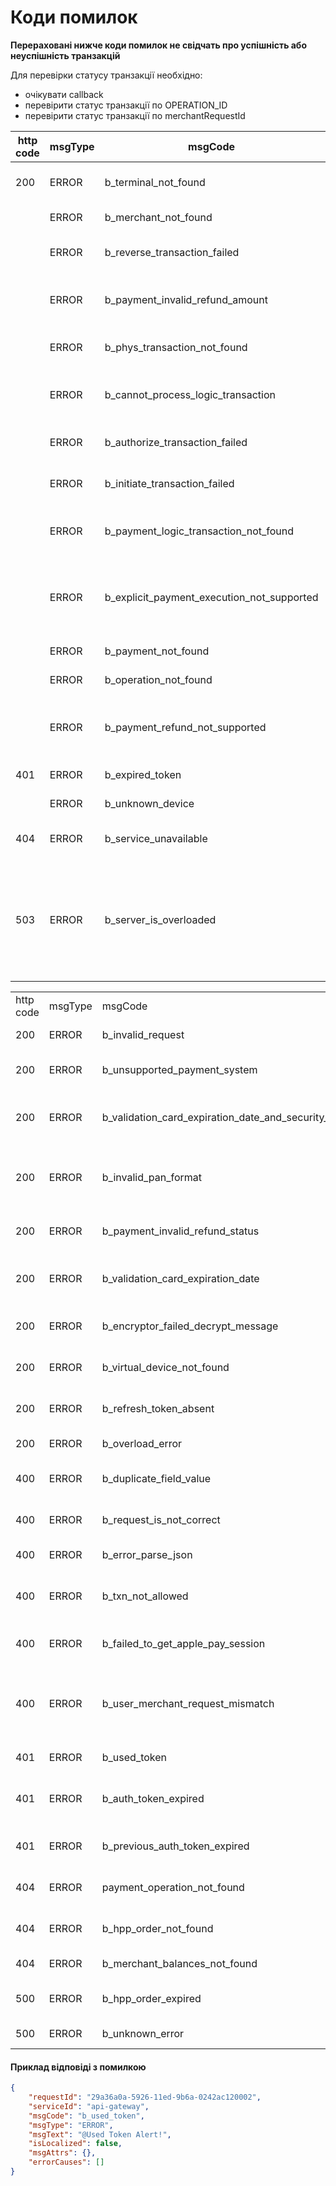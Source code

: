 # Коди помилок

**Перераховані нижче коди помилок не свідчать про успішність або неуспішність транзакцій**

Для перевірки статусу транзакції необхідно:&#x20;

* очікувати callback
* перевірити статус транзакції по OPERATION\_ID
* перевірити статус транзакції по merchantRequestId

<table data-full-width="true"><thead><tr><th width="135.24999999999997"> http  code</th><th> msgType</th><th>msgCode</th><th>msgText</th></tr></thead><tbody><tr><td>200</td><td>ERROR</td><td>b_terminal_not_found</td><td>@Payment terminal not found</td></tr><tr><td><br></td><td>ERROR</td><td>b_merchant_not_found</td><td>@Merchant not found</td></tr><tr><td><br></td><td>ERROR</td><td>b_reverse_transaction_failed</td><td>@Failed to reverse transaction</td></tr><tr><td><br></td><td>ERROR</td><td>b_payment_invalid_refund_amount</td><td>@Payment invalid refund amount</td></tr><tr><td><br></td><td>ERROR</td><td>b_phys_transaction_not_found</td><td>@Phys transaction not found</td></tr><tr><td><br></td><td>ERROR</td><td>b_cannot_process_logic_transaction</td><td>@Cannot process logic transaction</td></tr><tr><td><br></td><td>ERROR</td><td>b_authorize_transaction_failed</td><td>@Failed to authorize transaction</td></tr><tr><td><br></td><td>ERROR</td><td>b_initiate_transaction_failed</td><td>@Failed to initiate transaction</td></tr><tr><td><br></td><td>ERROR</td><td>b_payment_logic_transaction_not_found</td><td>@Payment logic transaction not found</td></tr><tr><td><br></td><td>ERROR</td><td>b_explicit_payment_execution_not_supported</td><td>@Payment type doesn't support explicit execution</td></tr><tr><td><br></td><td>ERROR</td><td>b_payment_not_found</td><td>@Payment not found</td></tr><tr><td><br></td><td>ERROR</td><td>b_operation_not_found</td><td>@Operation not found</td></tr><tr><td><br></td><td>ERROR</td><td>b_payment_refund_not_supported</td><td>@Payment type doesn't support refund</td></tr><tr><td>401</td><td>ERROR</td><td>b_expired_token</td><td>@Token Expired</td></tr><tr><td><br></td><td>ERROR</td><td>b_unknown_device</td><td>@Unknown Device</td></tr><tr><td>404</td><td>ERROR</td><td>b_service_unavailable</td><td>@Service '{service}' unavailable </td></tr><tr><td>503</td><td>ERROR</td><td>b_server_is_overloaded</td><td><p>@Server is overloaded</p><p>(необхідно повторити спробу запиту пізніше)</p></td></tr></tbody></table>

<table>
    <tr>
        <td>http code</td>
        <td>msgType</td>
        <td>msgCode</td>
        <td>msgText</td>
    </tr>
    <tr>
        <td>200</td>
        <td>ERROR</td>
        <td>b_invalid_request</td>
        <td>Невірний запит</td>
    </tr>
    <tr>
        <td>200</td>
        <td>ERROR</td>
        <td>b_unsupported_payment_system</td>
        <td>Платіжна система не підтримується</td>
    </tr>
    <tr>
        <td>200</td>
        <td>ERROR</td>
        <td>b_validation_card_expiration_date_and_security_code</td>
        <td>Значення повинно складатися з 7 цифр.</td>
    </tr>
    <tr>
        <td>200</td>
        <td>ERROR</td>
        <td>b_invalid_pan_format</td>
        <td>Неправильний формат повного номера картки</td>
    </tr>
    <tr>
        <td>200</td>
        <td>ERROR</td>
        <td>b_payment_invalid_refund_status</td>
        <td>@Payment invalid refund status</td>
    </tr>
    <tr>
        <td>200</td>
        <td>ERROR</td>
        <td>b_validation_card_expiration_date</td>
        <td>Значення повинно складатися з 4 цифр</td>
    </tr>
    <tr>
        <td>200</td>
        <td>ERROR</td>
        <td>b_encryptor_failed_decrypt_message</td>
        <td>Не вдалося розшифрувати повідомлення</td>
    </tr>
    <tr>
        <td>200</td>
        <td>ERROR</td>
        <td>b_virtual_device_not_found</td>
        <td>Віртуальний пристрій не знайдено</td>
    </tr>
    <tr>
        <td>200</td>
        <td>ERROR</td>
        <td>b_refresh_token_absent</td>
        <td>Токен оновлення відсутній</td>
    </tr>
    <tr>
        <td>200</td>
        <td>ERROR</td>
        <td>b_overload_error</td>
        <td>@Overload error</td>
    </tr>
    <tr>
        <td>400</td>
        <td>ERROR</td>
        <td>b_duplicate_field_value</td>
        <td>Value {data} must be unique</td>
    </tr>
    <tr>
        <td>400</td>
        <td>ERROR</td>
        <td>b_request_is_not_correct</td>
        <td>Запит не в правильному форматі</td>
    </tr>
    <tr>
        <td>400</td>
        <td>ERROR</td>
        <td>b_error_parse_json</td>
        <td>JSON parse error: {info}</td>
    </tr>
    <tr>
        <td>400</td>
        <td>ERROR</td>
        <td>b_txn_not_allowed</td>
        <td>@transaction type is not allowed for this Merchant</td>
    </tr>
    <tr>
        <td>400</td>
        <td>ERROR</td>
        <td>b_failed_to_get_apple_pay_session</td>
        <td>@Failed to get apple pay session</td>
    </tr>
    <tr>
        <td>400</td>
        <td>ERROR</td>
        <td>b_user_merchant_request_mismatch</td>
        <td>@User&#39;s merchant ID doesn&#39;t match the merchant ID from request</td>
    </tr>
    <tr>
        <td>401</td>
        <td>ERROR</td>
        <td>b_used_token</td>
        <td>Використаний токен</td>
    </tr>
    <tr>
        <td>401</td>
        <td>ERROR</td>
        <td>b_auth_token_expired</td>
        <td>Термін дії токена аутентифікації закінчився</td>
    </tr>
    <tr>
        <td>401</td>
        <td>ERROR</td>
        <td>b_previous_auth_token_expired</td>
        <td>@Previous Auth Token Expired</td>
    </tr>
    <tr>
        <td>404</td>
        <td>ERROR</td>
        <td>payment_operation_not_found</td>
        <td>@Payment operation is not found.</td>
    </tr>
    <tr>
        <td>404</td>
        <td>ERROR</td>
        <td>b_hpp_order_not_found</td>
        <td>@The HPP order not found</td>
    </tr>
    <tr>
        <td>404</td>
        <td>ERROR</td>
        <td>b_merchant_balances_not_found</td>
        <td>@Balance not found.</td>
    </tr>
    <tr>
        <td>500</td>
        <td>ERROR</td>
        <td>b_hpp_order_expired</td>
        <td>@The HPP order is expired</td>
    </tr>
    <tr>
        <td>500</td>
        <td>ERROR</td>
        <td>b_unknown_error</td>
        <td>Невідома помилка</td>
    </tr>
</table>

#### Приклад відповіді з помилкою

```json
{
    "requestId": "29a36a0a-5926-11ed-9b6a-0242ac120002",
    "serviceId": "api-gateway",
    "msgCode": "b_used_token",
    "msgType": "ERROR",
    "msgText": "@Used Token Alert!",
    "isLocalized": false,
    "msgAttrs": {},
    "errorCauses": []
}

```
